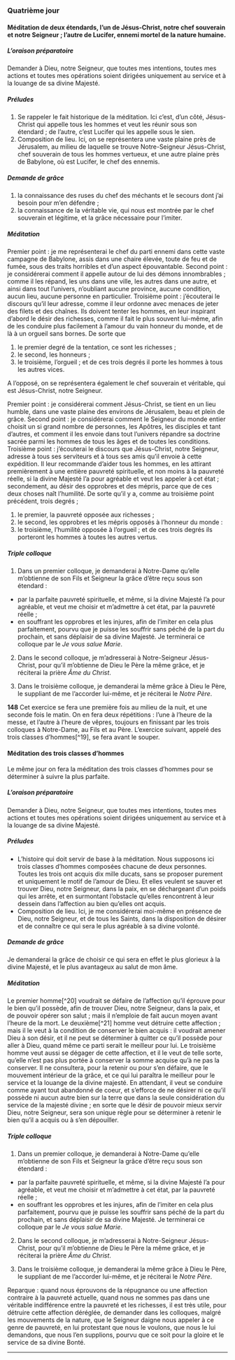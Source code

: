 ### Quatrième jour

#### Méditation de deux étendards, l’un de Jésus-Christ, notre chef souverain et notre Seigneur ; l’autre de Lucifer, ennemi mortel de la nature humaine.

##### L’oraison préparatoire
Demander à Dieu, notre Seigneur, que toutes mes intentions, toutes mes actions et toutes mes opérations soient dirigées uniquement au service et à la louange de sa divine Majesté.

##### Préludes
1. Se rappeler le fait historique de la méditation. Ici c’est, d’un côté, Jésus-Christ qui appelle tous les hommes et veut les réunir sous son étendard ; de l’autre, c’est Lucifer qui les appelle sous le sien.
2. Composition de lieu. Ici, on se représentera une vaste plaine près de Jérusalem, au milieu de laquelle se trouve Notre-Seigneur Jésus-Christ, chef souverain de tous les hommes vertueux, et une autre plaine près de Babylone, où est Lucifer, le chef des ennemis.

##### Demande de grâce
1. la connaissance des ruses du chef des méchants et le secours dont j’ai besoin pour m’en défendre ; 
2. la connaissance de la véritable vie, qui nous est montrée par le chef souverain et légitime, et la grâce nécessaire pour l’imiter.

##### Méditation
Premier point : je me représenterai le chef du parti ennemi dans cette vaste campagne de Babylone, assis dans une chaire élevée, toute de feu et de fumée, sous des traits horribles et d’un aspect épouvantable.
Second point : je considérerai comment il appelle autour de lui des démons innombrables ; comme il les répand, les uns dans une ville, les autres dans une autre, et ainsi dans tout l’univers, n’oubliant aucune province, aucune condition, aucun lieu, aucune personne en particulier.
Troisième point : j’écouterai le discours qu’il leur adresse, comme il leur ordonne avec menaces de jeter des filets et des chaînes. Ils doivent tenter les hommes, en leur inspirant d’abord le désir des richesses, comme il fait le plus souvent lui-même, afin de les conduire plus facilement à l’amour du vain honneur du monde, et de là à un orgueil sans bornes. De sorte que 
1. le premier degré de la tentation, ce sont les richesses ; 
2. le second, les honneurs ; 
3. le troisième, l’orgueil ; 
et de ces trois degrés il porte les hommes à tous les autres vices.

A l’opposé, on se représentera également le chef souverain et véritable, qui est Jésus-Christ, notre Seigneur.

Premier point : je considérerai comment Jésus-Christ, se tient en un lieu humble, dans une vaste plaine des environs de Jérusalem, beau et plein de grâce.
Second point : je considérerai comment le Seigneur du monde entier choisit un si grand nombre de personnes, les Apôtres, les disciples et tant d’autres, et comment il les envoie dans tout l’univers répandre sa doctrine sacrée parmi les hommes de tous les âges et de toutes les conditions.
Troisième point : j’écouterai le discours que Jésus-Christ, notre Seigneur, adresse à tous ses serviteurs et à tous ses amis qu’il envoie à cette expédition. Il leur recommande d’aider tous les hommes, en les attirant premièrement à une entière pauvreté spirituelle, et non moins à la pauvreté réelle, si la divine Majesté l’a pour agréable et veut les appeler à cet état ; secondement, au désir des opprobres et des mépris, parce que de ces deux choses naît l’humilité. De sorte qu’il y a, comme au troisième point précédent, trois degrés ; 
1. le premier, la pauvreté opposée aux richesses ; 
2. le second, les opprobres et les mépris opposés à l’honneur du monde : 
3. le troisième, l’humilité opposée à l’orgueil ; 
et de ces trois degrés ils porteront les hommes à toutes les autres vertus.

##### Triple colloque
1. Dans un premier colloque, je demanderai à Notre-Dame qu’elle m’obtienne de son Fils et Seigneur la grâce d’être reçu sous son étendard : 
- par la parfaite pauvreté spirituelle, et même, si la divine Majesté l’a pour agréable, et veut me choisir et m’admettre à cet état, par la pauvreté réelle ; 
- en souffrant les opprobres et les injures, afin de l’imiter en cela plus parfaitement, pourvu que je puisse les souffrir sans péché de la part du prochain, et sans déplaisir de sa divine Majesté. 
Je terminerai ce colloque par le _Je vous salue Marie_. 

2. Dans le second colloque, je m’adresserai à Notre-Seigneur Jésus-Christ, pour qu’il m’obtienne de Dieu le Père la même grâce, et je réciterai la prière _Âme du Christ_. 

3. Dans le troisième colloque, je demanderai la même grâce à Dieu le Père, le suppliant de me l’accorder lui-même, et je réciterai le _Notre Père_.

**148** Cet exercice se fera une première fois au milieu de la nuit, et une seconde fois le matin. On en fera deux répétitions : l’une à l’heure de la messe, et l’autre à l’heure de vêpres, toujours en finissant par les trois colloques à Notre-Dame, au Fils et au Père. L’exercice suivant, appelé des trois classes d’hommes[^19], se fera avant le souper.

#### Méditation des trois classes d’hommes
Le même jour on fera la méditation des trois classes d’hommes pour se déterminer à suivre la plus parfaite.

##### L’oraison préparatoire
Demander à Dieu, notre Seigneur, que toutes mes intentions, toutes mes actions et toutes mes opérations soient dirigées uniquement au service et à la louange de sa divine Majesté.

##### Préludes
- L’histoire qui doit servir de base à la méditation. Nous supposons ici trois classes d’hommes composées chacune de deux personnes. Toutes les trois ont acquis dix mille ducats, sans se proposer purement et uniquement le motif de l’amour de Dieu. Et elles veulent se sauver et trouver Dieu, notre Seigneur, dans la paix, en se déchargeant d’un poids qui les arrête, et en surmontant l’obstacle qu’elles rencontrent à leur dessein dans l’affection au bien qu’elles ont acquis.
- Composition de lieu. Ici, je me considérerai moi-même en présence de Dieu, notre Seigneur, et de tous les Saints, dans la disposition de désirer et de connaître ce qui sera le plus agréable à sa divine volonté.

##### Demande de grâce
Je demanderai la grâce de choisir ce qui sera en effet le plus glorieux à la divine Majesté, et le plus avantageux au salut de mon âme.

##### Méditation
Le premier homme[^20] voudrait se défaire de l’affection qu’il éprouve pour le bien qu’il possède, afin de trouver Dieu, notre Seigneur, dans la paix, et de pouvoir opérer son salut ; mais il n’emploie de fait aucun moyen avant l’heure de la mort.
Le deuxième[^21] homme veut détruire cette affection ; mais il le veut à la condition de conserver le bien acquis : il voudrait amener Dieu à son désir, et il ne peut se déterminer à quitter ce qu’il possède pour aller à Dieu, quand même ce parti serait le meilleur pour lui.
Le troisième homme veut aussi se dégager de cette affection, et il le veut de telle sorte, qu’elle n’est pas plus portée à conserver la somme acquise qu’à ne pas la conserver. Il ne consultera, pour la retenir ou pour s’en défaire, que le mouvement intérieur de la grâce, et ce qui lui paraîtra le meilleur pour le service et la louange de la divine majesté. En attendant, il veut se conduire comme ayant tout abandonné de coeur, et s’efforce de ne désirer ni ce qu’il possède ni aucun autre bien sur la terre que dans la seule considération du service de la majesté divine ; en sorte que le désir de pouvoir mieux servir Dieu, notre Seigneur, sera son unique règle pour se déterminer à retenir le bien qu’il a acquis ou à s’en dépouiller.

##### Triple colloque
1. Dans un premier colloque, je demanderai à Notre-Dame qu’elle m’obtienne de son Fils et Seigneur la grâce d’être reçu sous son étendard : 
- par la parfaite pauvreté spirituelle, et même, si la divine Majesté l’a pour agréable, et veut me choisir et m’admettre à cet état, par la pauvreté réelle ; 
- en souffrant les opprobres et les injures, afin de l’imiter en cela plus parfaitement, pourvu que je puisse les souffrir sans péché de la part du prochain, et sans déplaisir de sa divine Majesté. 
Je terminerai ce colloque par le _Je vous salue Marie_. 

2. Dans le second colloque, je m’adresserai à Notre-Seigneur Jésus-Christ, pour qu’il m’obtienne de Dieu le Père la même grâce, et je réciterai la prière _Âme du Christ_. 

3. Dans le troisième colloque, je demanderai la même grâce à Dieu le Père, le suppliant de me l’accorder lui-même, et je réciterai le _Notre Père_.

Reparque : quand nous éprouvons de la répugnance ou une affection contraire à la pauvreté actuelle, quand nous ne sommes pas dans une véritable indifférence entre la pauvreté et les richesses, il est très utile, pour détruire cette affection déréglée, de demander dans les colloques, malgré les mouvements de la nature, que le Seigneur daigne nous appeler à ce genre de pauvreté, en lui protestant que nous le voulons, que nous le lui demandons, que nous l’en supplions, pourvu que ce soit pour la gloire et le service de sa divine Bonté.

----
